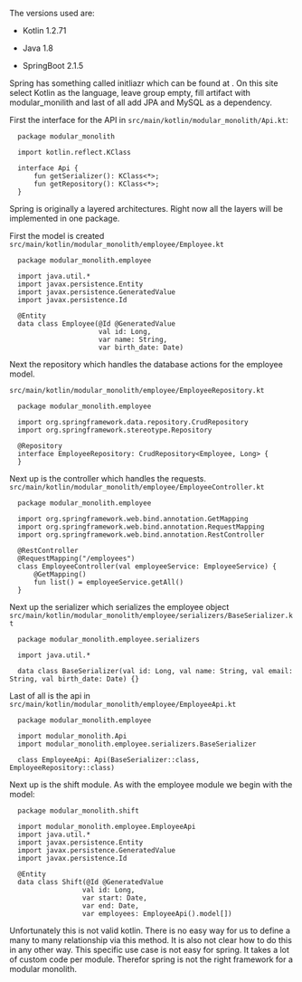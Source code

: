 The versions used are:

-   Kotlin 1.2.71

-   Java 1.8

-   SpringBoot 2.1.5

Spring has something called initliazr which can be found at . On this
site select Kotlin as the language, leave group empty, fill artifact
with modular\_monilith and last of all add JPA and MySQL as a
dependency.

First the interface for the API in
`src/main/kotlin/modular_monolith/Api.kt`:

      package modular_monolith

      import kotlin.reflect.KClass

      interface Api {
          fun getSerializer(): KClass<*>;
          fun getRepository(): KClass<*>;
      }

Spring is originally a layered architectures. Right now all the layers
will be implemented in one package.

First the model is created
`src/main/kotlin/modular_monolith/employee/Employee.kt`

      package modular_monolith.employee

      import java.util.*
      import javax.persistence.Entity
      import javax.persistence.GeneratedValue
      import javax.persistence.Id

      @Entity
      data class Employee(@Id @GeneratedValue
                          val id: Long,
                          var name: String,
                          var birth_date: Date)

Next the repository which handles the database actions for the employee
model.

`src/main/kotlin/modular_monolith/employee/EmployeeRepository.kt`

      package modular_monolith.employee

      import org.springframework.data.repository.CrudRepository
      import org.springframework.stereotype.Repository

      @Repository
      interface EmployeeRepository: CrudRepository<Employee, Long> {
      }

Next up is the controller which handles the requests.
`src/main/kotlin/modular_monolith/employee/EmployeeController.kt`

      package modular_monolith.employee

      import org.springframework.web.bind.annotation.GetMapping
      import org.springframework.web.bind.annotation.RequestMapping
      import org.springframework.web.bind.annotation.RestController

      @RestController
      @RequestMapping("/employees")
      class EmployeeController(val employeeService: EmployeeService) {
          @GetMapping()
          fun list() = employeeService.getAll()
      }

Next up the serializer which serializes the employee object
`src/main/kotlin/modular_monolith/employee/serializers/BaseSerializer.kt`

      package modular_monolith.employee.serializers

      import java.util.*

      data class BaseSerializer(val id: Long, val name: String, val email: String, val birth_date: Date) {}

Last of all is the api in
`src/main/kotlin/modular_monolith/employee/EmployeeApi.kt`

      package modular_monolith.employee

      import modular_monolith.Api
      import modular_monolith.employee.serializers.BaseSerializer

      class EmployeeApi: Api(BaseSerializer::class, EmployeeRepository::class)

Next up is the shift module. As with the employee module we begin with
the model:

      package modular_monolith.shift

      import modular_monolith.employee.EmployeeApi
      import java.util.*
      import javax.persistence.Entity
      import javax.persistence.GeneratedValue
      import javax.persistence.Id

      @Entity
      data class Shift(@Id @GeneratedValue
                      val id: Long,
                      var start: Date,
                      var end: Date,
                      var employees: EmployeeApi().model[])

Unfortunately this is not valid kotlin. There is no easy way for us to
define a many to many relationship via this method. It is also not clear
how to do this in any other way. This specific use case is not easy for
spring. It takes a lot of custom code per module. Therefor spring is not
the right framework for a modular monolith.
